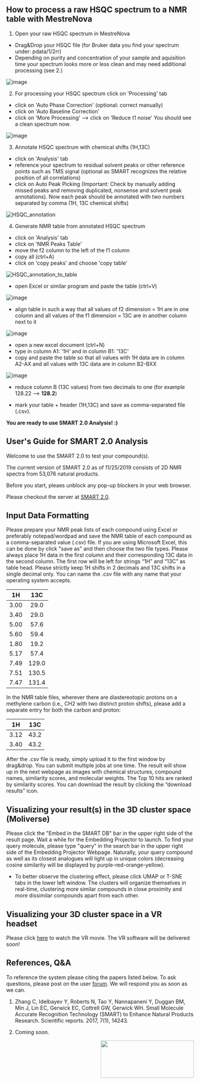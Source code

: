 
## How to process a raw HSQC spectrum to a NMR table with MestreNova

1. Open your raw HSQC spectrum in MestreNova
- Drag&Drop your HSQC file (for Bruker data you find your spectrum under: pdata/1/2rr)
- Depending on purity and concentration of your sample and aquisition time your
spectrum looks more or less clean and may need additional processing (see 2.)

![image](https://user-images.githubusercontent.com/57916837/70353294-f153a680-1821-11ea-96fb-85f3fea4f2b4.png)

2. For processing your HSQC spectrum click on 'Processing' tab
- click on 'Auto Phase Correction' (optional: correct manually)
- click on 'Auto Baseline Correction'
- click on 'More Processing' --> click on 'Reduce t1 noise'
You should see a clean spectrum now.

![image](https://user-images.githubusercontent.com/57916837/70353422-2b24ad00-1822-11ea-90a9-424dd2619d1a.png)

3.  Annotate HSQC spectrum with chemical shifts (1H,13C)
- click on 'Analysis' tab
- reference your spectrum to residual solvent peaks or other reference points such as TMS signal (optional as SMART recognizes the relative position of all correlations)
- click on Auto Peak Picking (Important: Check by manually adding missed peaks and removing duplicated, nonsense and solvent peak annotations).
Now each peak should be annotated with two numbers separated by comma (1H, 13C chemical shifts)

![HSQC_annotation](https://user-images.githubusercontent.com/57916837/70353559-7939b080-1822-11ea-84ea-87cc07946574.png)

4. Generate NMR table from annotated HSQC spectrum
- click on 'Analysis' tab
- click on 'NMR Peaks Table'
- move the f2 column to the left of the f1 column
- copy all (ctrl+A)
- click on 'copy peaks' and choose 'copy table'

![HSQC_annotation_to_table](https://user-images.githubusercontent.com/57916837/70353982-6a9fc900-1823-11ea-8704-7458b0a7f783.png)

- open Excel or similar program and paste the table (ctrl+V)

![image](https://user-images.githubusercontent.com/57916837/70354067-958a1d00-1823-11ea-93da-9eaf03f11d2f.png)

- align table in such a way that all values of f2 dimension = 1H are in one column and all values of the f1 dimension = 13C are in another column next to it

![image](https://user-images.githubusercontent.com/57916837/70354383-409ad680-1824-11ea-8847-7eaa167779be.png)

- open a new excel document (ctrl+N)
- type in column A1: '1H' and in column B1: '13C'
- copy and paste the table so that all values with 1H data are in column A2-AX and all values with 13C data are in column B2-BXX

![image](https://user-images.githubusercontent.com/57916837/70354216-e3068a00-1823-11ea-9ac9-cb51e5381091.png)

- reduce column B (13C values) from two decimals to one (for example 128.22 --> **128.2**)


- mark your table + header (1H,13C) and save as comma-separated file (.csv).

**You are ready to use SMART 2.0 Analysis! :)**


## User's Guide for SMART 2.0 Analysis

Welcome to use the SMART 2.0 to test your compound(s). 

The current version of SMART 2.0 as of 11/25/2019 consists of 2D NMR spectra from 53,076 natural products. 

Before you start, pleaes unblock any pop-up blockers in your web browser.

Please checkout the server at [SMART 2.0](https://smart.ucsd.edu/classic).

## Input Data Formatting

Please prepare your NMR peak lists of each compound using Excel or preferably notepad/wordpad and save the NMR table of each compound as a comma-separated value (.csv) file. If you are using Microsoft Excel, this can be done by click "save as" and then choose the two file types. Please always place 1H data in the first column and their corresponding 13C data in the second column. The first row will be left for strings “1H” and “13C” as table head. Please strictly keep 1H shifts in 2 decimals and 13C shifts in a single decimal only. You can name the .csv file with any name that your operating system accepts.

|     1H     |     13C     |
|:----------:|:-----------:|
|    3.00    |     29.0    |
|    3.40    |     29.0    |
|    5.00    |     57.6    |
|    5.60    |     59.4    |
|    1.80    |     19.2    |
|    5.17    |     57.4    |
|    7.49    |    129.0    |
|    7.51    |    130.5    |
|    7.47    |    131.4    |

In the NMR table files, wherever there are diastereotopic protons on a methylene carbon (i.e., CH2 with two distinct proton shifts), please add a separate entry for both the carbon and proton:

|     1H     |     13C     |
|:----------:|:-----------:| 
| 3.12       | 43.2        |
| 3.40       | 43.2        | 

After the .csv file is ready, simply upload it to the first window by drag&drop. You can submit multiple jobs at one time. The result will show up in the next webpage as images with chemical structures, compound names, similarity scores, and molecular weights. The Top 10 hits are ranked by similarity scores. You can download the result by clicking the “download results” icon.

## Visualizing your result(s) in the 3D cluster space (Moliverse)

Please click the "Embed in the SMART DB" bar in the upper right side of the result page. Wait a while for the Embedding Projector to launch. To find your query molecule, please type "query" in the search bar in the upper right side of the Embedding Projector Webpage. Naturally, your query compound as well as its closest analogues will light up in unique colors (decreasing cosine similarity will be displayed by purple-red-orange-yellow).


- To better observe the clustering effect, please click UMAP or T-SNE tabs in the lower left window. The clusters will organize themselves in real-time, clustering more similar compounds in close proximity and more dissimilar compounds apart from each other.

## Visualizing your 3D cluster space in a VR headset

Please click [here](https://youtu.be/Pgfw-90t1t0) to watch the VR movie. The VR software will be delivered soon!

## References, Q&A

To reference the system please citing the papers listed below. To ask questions, please post on the user [forum](https://twitter.com/SMARTNMR1). We will respond you as soon as we can.

1. Zhang C, Idelbayev Y, Roberts N, Tao Y, Nannapaneni Y, Duggan BM, Min J, Lin EC, Gerwick EC, Cottrell GW, Gerwick WH. Small Molecule Accurate Recognition Technology (SMART) to Enhance Natural Products Research. Scientific reports. 2017, 7(1), 14243.

2. Coming soon.

<img src="https://user-images.githubusercontent.com/20175888/70386594-ecd8dc00-194e-11ea-8378-ba1929e90ae4.png" align="right" width="250" height="100" >
